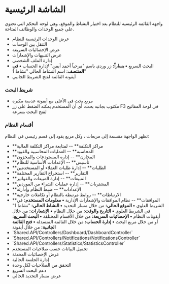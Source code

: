 # الشاشة الرئيسية
واجهة القائمة الرئيسية للنظام بعد اختيار النشاط والموقع، وهي لوحة التحكم
التي تحتوي على جميع الوحدات والوظائف المتاحة.
- عرض الوحدات الرئيسية للنظام
- التنقل بين الوحدات
- عرض الإحصائيات السريعة
- عرض التنبيهات والإشعارات
- إدارة الملف الشخصي
- البحث السريع
**• يساراً:** زر وردي باسم \"مرحباً أحمد أيمن\" لإدارة الحساب
**• في المنتصف:** اسم النشاط الحالي \"نشاط 1\"
- أيقونة القائمة  لفتح الشريط الجانبي
### شريط البحث
- مربع بحث في الأعلى مع أيقونة عدسة مكبرة
- مكتوب بجانبه  بحث، أي أن المستخدم يمكنه الضغط على زر F3 في لوحة
المفاتيح لفتح البحث بسرعة
### أقسام النظام 
تظهر الواجهة مقسمة إلى مربعات ، وكل مربع يقود إلى
قسم رئيسي في النظام:
- \*\*مراكز التكلفة\*\* -- لمتابعة مراكز التكلفة المالية
- \*\*المحاسبة\*\* -- العمليات المحاسبية والقيود
- \*\*المخازن\*\* -- إدارة المستودعات والمخزون
- \*\*تأسيس\*\* -- الإعدادات الأساسية للنظام
- \*\*الطلبات\*\* -- إدارة طلبات العملاء أو المستخدمين
- \*\*التقارير\*\* -- استخراج التقارير المختلفة
- \*\*المبيعات\*\* -- إدارة المبيعات والفواتير 
- \*\*المشتريات\*\* -- إدارة عمليات الشراء من الموردين
- \*\*الإعدادات\*\* -- ضبط النظام وإدارته
- \*\*الارتباطات\*\* -- روابط مرتبطة بالنظام أو تكاملات خارجية
- \*\*الموافقات\*\* -- نظام الموافقات والإشعارات الإدارية
**• معلومات المستخدم:** في الشريط العلوي
**• الموقع الحالي:** من خلال مسار التحديد
**• النشاط الحالي:** \"نشاط 1\" في الشريط العلوي
**• التاريخ والوقت:** من خلال النظام
**• الإشعارات:** من خلال أيقونات النظام
**• الإحصائيات السريعة:** من خلال الأقسام المختلفة
**• البحث السريع:**  أو من خلال مربع البحث
**• إدارة الحساب:** من خلال القائمة المنسدلة
**• فتح القائمة الجانبية:** من خلال أيقونة 
- \`Shared.API/Controllers/Dashboard/DashboardController\`
- \`Shared.API/Controllers/Notifications/NotificationsController\`
- \`Shared.API/Controllers/Statistics/StatisticsController\`
- تحميل البيانات حسب صلاحيات المستخدم
- عرض الإحصائيات المحدثة
- إدارة الجلسة الحالية
- التحقق من الصلاحيات لكل وحدة
- دعم البحث السريع 
- عرض مسار التحديد الحالي
